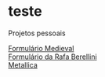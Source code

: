 # teste
Projetos pessoais

<a href="https://diogovaladao.github.io/teste/form-novo/" target="_blank">Formulário Medieval</a> <br>
<a href="https://diogovaladao.github.io/teste/formulario/formulario.html" target="_blank"> Formulário da Rafa Berellini</a><br>
<a href="https://diogovaladao.github.io/teste/metallica/index.html" target="_blank">Metallica</a>
